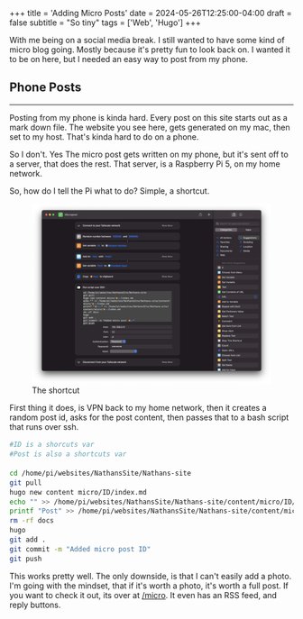 +++
title = 'Adding Micro Posts'
date = 2024-05-26T12:25:00-04:00
draft = false
subtitle = "So tiny"
tags = ['Web', 'Hugo']
+++

With me being on a social media break. I still wanted to have some kind of micro blog going. Mostly because it's pretty fun to look back on. I wanted it to be on here, but I needed an easy way to post from my phone.

<h2>Phone Posts</h2>
<hr>

Posting from my phone is kinda hard. Every post on this site starts out as a mark down file. The website you see here, gets generated on my mac, then set to my host. That's kinda hard to do on a phone.

So I don't. Yes The micro post gets written on my phone, but it's sent off to a server, that does the rest. That server, is a Raspberry Pi 5, on my home network.

So, how  do I tell the Pi what to do? Simple, a shortcut. 

<figure>
	<img src="fig1.webp" />
	<figcaption>The shortcut</figcaption>
</figure>

First thing it does, is VPN back to my home network, then it creates a random post id, asks for the post content, then passes that to a bash script that runs over ssh.

```BASH
#ID is a shorcuts var
#Post is also a shortcuts var

cd /home/pi/websites/NathansSite/Nathans-site
git pull
hugo new content micro/ID/index.md
echo "" >> /home/pi/websites/NathansSite/Nathans-site/content/micro/ID/index.md
printf "Post" >> /home/pi/websites/NathansSite/Nathans-site/content/micro/ID/index.md
rm -rf docs
hugo
git add .
git commit -m "Added micro post ID"
git push
```

This works pretty well. The only downside, is that I can't easily add a photo. I'm going with the mindset, that if it's worth a photo, it's worth a full post. If you want to check it out, its over at [/micro](/micro). It even has an RSS feed, and reply buttons.